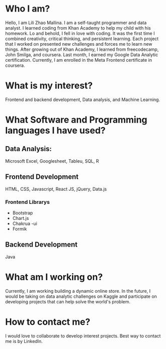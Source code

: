 # Who I am?

Hello, I am Lili Zhao Mallina.  I am a self-taught programmer and data analyst.  I learned coding from Khan Academy to help my child with his homework.  Lo and behold,
I fell in love with coding.  It was the first time I combined creativity, critical thinking, and persistent learning.  Each project that I worked on presented new
challenges and forces me to learn new things.  After growing out of Khan Academy, I learned from freecodecamp, John Smilga, and coursera.  Last month, I earned my Google
Data Analytic certification.  Currently, I am enrolled in the Meta Frontend certificate in coursera.

# What is my interest?
Frontend and backend development, Data analysis, and Machine Learning.

# What Software and Programming languages I have used?

## Data Analysis:

Microsoft Excel, Googlesheet, Tableu, SQL, R

## Frontend Development

HTML, CSS, Javascript, React JS, jQuery, Data.js

### Frontend Librarys
* Bootstrap
* Chart.js
* Chakrua -ui
* Formik

## Backend Development

Java

# What am I working on?
Currently, I am working building a dynamic online store.  In the future, I would be taking on data analytic challenges on Kaggle and participate on developing projects
that can help solve the world's problem.

# How to contact me?
I would love to collaborate to develop interest projects.  Best way to contact me is by LinkedIn.
